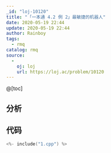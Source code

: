 ```yaml
---
_id: "loj-10120"
title: "「一本通 4.2 例 2」最敏捷的机器人"
date: 2020-05-19 22:44
update: 2020-05-19 22:44
author: Rainboy
tags:
  - rmq
catalog: rmq
source: 
  - 
    oj: loj
    url: https://loj.ac/problem/10120
---
```



@[toc]
## 分析



## 代码

```c
<%- include("1.cpp") %>
```
